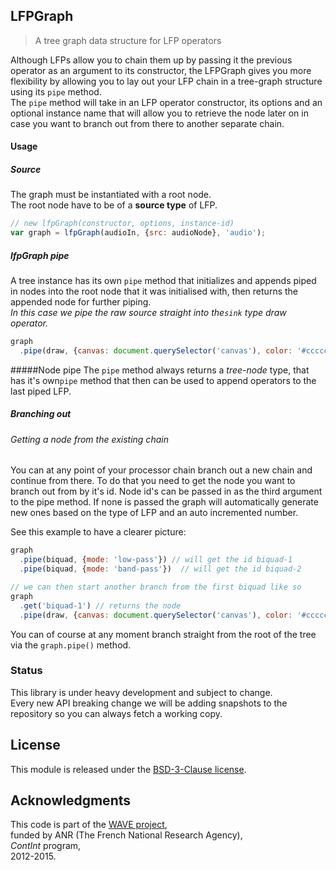 ## LFPGraph

> A tree graph data structure for LFP operators

Although LFPs allow you to chain them up by passing it the previous operator as an argument to its constructor, the LFPGraph gives you more flexibility by allowing you to lay out your LFP chain in a tree-graph structure using its `pipe` method.  
The `pipe` method will take in an LFP operator constructor, its options and an optional instance name that will allow you to retrieve the node later on in case you want to branch out from there to another separate chain.

#### Usage

##### Source
The graph must be instantiated with a root node.  
The root node have to be of a **source type** of LFP.  

```js
// new lfpGraph(constructor, options, instance-id)
var graph = lfpGraph(audioIn, {src: audioNode}, 'audio'); 
```

##### lfpGraph pipe
A tree instance has its own `pipe` method that initializes and appends piped in nodes into the root node that it was initialised with, then returns the appended node for further piping.  
_In this case we pipe the raw source straight into the`sink` type draw operator._

```js
graph
  .pipe(draw, {canvas: document.querySelector('canvas'), color: '#cccccc'});
```

#####Node pipe
The `pipe` method always returns a *tree-node* type, that has it's own`pipe` method that then can be used to append operators to the last piped LFP.

##### Branching out

###### Getting a node from the existing chain

You can at any point of your processor chain branch out a new chain and continue from there.  To do that you need to get the node you want to branch out from by it's id.
Node id's can be passed in as the third argument to the pipe method. If none is passed the graph will automatically generate new ones based on the type of LFP and an auto incremented number.  

See this example to have a clearer picture:

```js
graph
  .pipe(biquad, {mode: 'low-pass'}) // will get the id biquad-1
  .pipe(biquad, {mode: 'band-pass'})  // will get the id biquad-2

// we can then start another branch from the first biquad like so
graph
  .get('biquad-1') // returns the node
  .pipe(draw, {canvas: document.querySelector('canvas'), color: '#cccccc'});
```

You can of course at any moment branch straight from the root of the tree via the `graph.pipe()` method.
### Status

This library is under heavy development and subject to change.  
Every new API breaking change we will be adding snapshots to the repository so you can always fetch a working copy.

## License
This module is released under the [BSD-3-Clause license](http://opensource.org/licenses/BSD-3-Clause).
## Acknowledgments
This code is part of the [WAVE project](http://wave.ircam.fr),  
funded by ANR (The French National Research Agency),  
_ContInt_ program,  
2012-2015.
